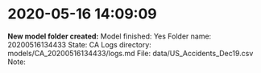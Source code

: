 

# 2020-05-16 14:09:09 
__New model folder created:__
Model finished: Yes
Folder name: 20200516134433
State: CA
Logs directory: models/CA_20200516134433/logs.md
File: data/US_Accidents_Dec19.csv
Note: 